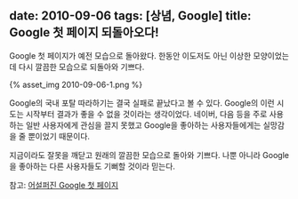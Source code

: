 date: 2010-09-06
tags: [상념, Google]
title: Google 첫 페이지 되돌아오다!
---
Google 첫 페이지가 예전 모습으로 돌아왔다. 한동안 이도저도 아닌 이상한 모양이었는데 다시 깔끔한 모습으로 되돌아와 기쁘다.
<!--more-->

{% asset_img 2010-09-06-1.png %}

Google의 국내 포탈 따라하기는 결국 실패로 끝났다고 볼 수 있다. Google의 이런 시도는 시작부터 결과가 좋을 수 없을 것이라는 생각이었다. 네이버, 다음 등을 주로 사용하는 일반 사용자에게 관심을 끌지 못했고 Google을 좋아하는 사용자들에게는 실망감을 줄 뿐이었기 때문이다.

지금이라도 잘못을 깨닫고 원래의 깔끔한 모습으로 돌아와 기쁘다. 나뿐 아니라 Google을 좋아하는 다른 사용자들도 기뻐할 것이라 믿는다.

참고: [어설퍼진 Google 첫 페이지](/2009/12/23/google-main-page/)
